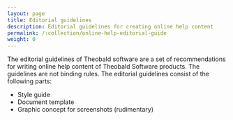 ```yaml
---
layout: page
title: Editorial guidelines
description: Editorial guidelines for creating online help content
permalink: /:collection/online-help-editorial-guide
weight: 0
---
```


The editorial guidelines of Theobald software are a set of recommendations for writing online help content of Theobald Software products. The guidelines are not binding rules.
The editorial guidelines consist of the following parts:
- Style guide
- Document template  
- Graphic concept for screenshots  (rudimentary)
